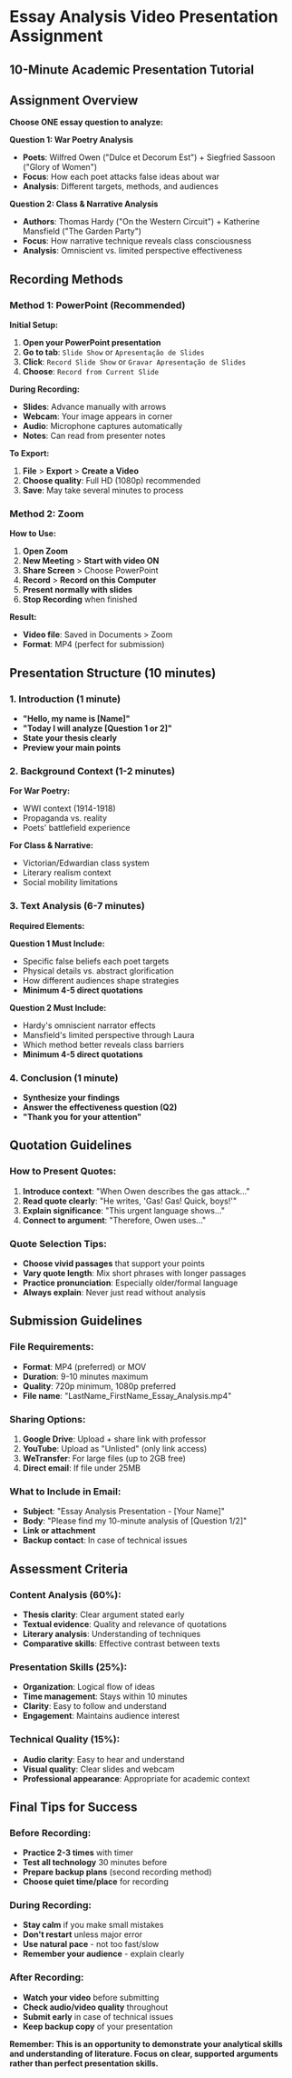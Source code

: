 # Essay Analysis Video Presentation Assignment
## 10-Minute Academic Presentation Tutorial



## Assignment Overview

**Choose ONE essay question to analyze:**

**Question 1: War Poetry Analysis**
- **Poets**: Wilfred Owen ("Dulce et Decorum Est") + Siegfried Sassoon ("Glory of Women")
- **Focus**: How each poet attacks false ideas about war
- **Analysis**: Different targets, methods, and audiences

**Question 2: Class & Narrative Analysis** 
- **Authors**: Thomas Hardy ("On the Western Circuit") + Katherine Mansfield ("The Garden Party")
- **Focus**: How narrative technique reveals class consciousness
- **Analysis**: Omniscient vs. limited perspective effectiveness

## Recording Methods

### Method 1: PowerPoint (Recommended)

**Initial Setup:**
1. **Open your PowerPoint presentation**
2. **Go to tab**: `Slide Show` or `Apresentação de Slides`
3. **Click**: `Record Slide Show` or `Gravar Apresentação de Slides`
4. **Choose**: `Record from Current Slide`

**During Recording:**
- **Slides**: Advance manually with arrows
- **Webcam**: Your image appears in corner
- **Audio**: Microphone captures automatically
- **Notes**: Can read from presenter notes

**To Export:**
1. **File** > **Export** > **Create a Video**
2. **Choose quality**: Full HD (1080p) recommended
3. **Save**: May take several minutes to process

### Method 2: Zoom

**How to Use:**
1. **Open Zoom**
2. **New Meeting** > **Start with video ON**
3. **Share Screen** > Choose PowerPoint
4. **Record** > **Record on this Computer**
5. **Present normally with slides**
6. **Stop Recording** when finished

**Result:**
- **Video file**: Saved in Documents > Zoom
- **Format**: MP4 (perfect for submission)

## Presentation Structure (10 minutes)

### 1. Introduction (1 minute)
- **"Hello, my name is [Name]"**
- **"Today I will analyze [Question 1 or 2]"**
- **State your thesis clearly**
- **Preview your main points**

### 2. Background Context (1-2 minutes)
**For War Poetry:**
- WWI context (1914-1918)
- Propaganda vs. reality
- Poets' battlefield experience

**For Class & Narrative:**
- Victorian/Edwardian class system
- Literary realism context
- Social mobility limitations

### 3. Text Analysis (6-7 minutes)
**Required Elements:**

**Question 1 Must Include:**
- Specific false beliefs each poet targets
- Physical details vs. abstract glorification
- How different audiences shape strategies
- **Minimum 4-5 direct quotations**

**Question 2 Must Include:**
- Hardy's omniscient narrator effects
- Mansfield's limited perspective through Laura
- Which method better reveals class barriers
- **Minimum 4-5 direct quotations**

### 4. Conclusion (1 minute)
- **Synthesize your findings**
- **Answer the effectiveness question (Q2)**
- **"Thank you for your attention"**



## Quotation Guidelines

### How to Present Quotes:
1. **Introduce context**: "When Owen describes the gas attack..."
2. **Read quote clearly**: "He writes, 'Gas! Gas! Quick, boys!'"
3. **Explain significance**: "This urgent language shows..."
4. **Connect to argument**: "Therefore, Owen uses..."

### Quote Selection Tips:
- **Choose vivid passages** that support your points
- **Vary quote length**: Mix short phrases with longer passages
- **Practice pronunciation**: Especially older/formal language
- **Always explain**: Never just read without analysis


## Submission Guidelines

### File Requirements:
- **Format**: MP4 (preferred) or MOV
- **Duration**: 9-10 minutes maximum
- **Quality**: 720p minimum, 1080p preferred
- **File name**: "LastName_FirstName_Essay_Analysis.mp4"

### Sharing Options:
1. **Google Drive**: Upload + share link with professor
2. **YouTube**: Upload as "Unlisted" (only link access)
3. **WeTransfer**: For large files (up to 2GB free)
4. **Direct email**: If file under 25MB

### What to Include in Email:
- **Subject**: "Essay Analysis Presentation - [Your Name]"
- **Body**: "Please find my 10-minute analysis of [Question 1/2]"
- **Link or attachment**
- **Backup contact**: In case of technical issues

## Assessment Criteria

### Content Analysis (60%):
- **Thesis clarity**: Clear argument stated early
- **Textual evidence**: Quality and relevance of quotations
- **Literary analysis**: Understanding of techniques
- **Comparative skills**: Effective contrast between texts

### Presentation Skills (25%):
- **Organization**: Logical flow of ideas
- **Time management**: Stays within 10 minutes
- **Clarity**: Easy to follow and understand
- **Engagement**: Maintains audience interest

### Technical Quality (15%):
- **Audio clarity**: Easy to hear and understand
- **Visual quality**: Clear slides and webcam
- **Professional appearance**: Appropriate for academic context



## Final Tips for Success

### Before Recording:
- **Practice 2-3 times** with timer
- **Test all technology** 30 minutes before
- **Prepare backup plans** (second recording method)
- **Choose quiet time/place** for recording

### During Recording:
- **Stay calm** if you make small mistakes
- **Don't restart** unless major error
- **Use natural pace** - not too fast/slow
- **Remember your audience** - explain clearly

### After Recording:
- **Watch your video** before submitting
- **Check audio/video quality** throughout
- **Submit early** in case of technical issues
- **Keep backup copy** of your presentation

**Remember: This is an opportunity to demonstrate your analytical skills and understanding of literature. Focus on clear, supported arguments rather than perfect presentation skills.**